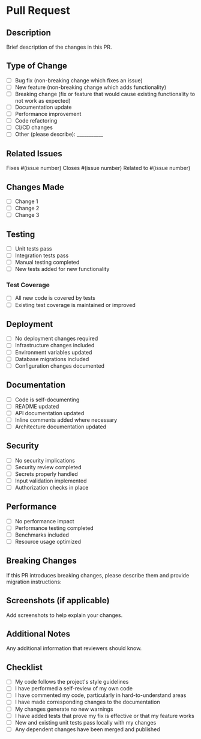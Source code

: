 # Pull Request

## Description
Brief description of the changes in this PR.

## Type of Change
- [ ] Bug fix (non-breaking change which fixes an issue)
- [ ] New feature (non-breaking change which adds functionality)
- [ ] Breaking change (fix or feature that would cause existing functionality to not work as expected)
- [ ] Documentation update
- [ ] Performance improvement
- [ ] Code refactoring
- [ ] CI/CD changes
- [ ] Other (please describe): ___________

## Related Issues
Fixes #(issue number)
Closes #(issue number)
Related to #(issue number)

## Changes Made
- [ ] Change 1
- [ ] Change 2
- [ ] Change 3

## Testing
- [ ] Unit tests pass
- [ ] Integration tests pass
- [ ] Manual testing completed
- [ ] New tests added for new functionality

### Test Coverage
- [ ] All new code is covered by tests
- [ ] Existing test coverage is maintained or improved

## Deployment
- [ ] No deployment changes required
- [ ] Infrastructure changes included
- [ ] Environment variables updated
- [ ] Database migrations included
- [ ] Configuration changes documented

## Documentation
- [ ] Code is self-documenting
- [ ] README updated
- [ ] API documentation updated
- [ ] Inline comments added where necessary
- [ ] Architecture documentation updated

## Security
- [ ] No security implications
- [ ] Security review completed
- [ ] Secrets properly handled
- [ ] Input validation implemented
- [ ] Authorization checks in place

## Performance
- [ ] No performance impact
- [ ] Performance testing completed
- [ ] Benchmarks included
- [ ] Resource usage optimized

## Breaking Changes
If this PR introduces breaking changes, please describe them and provide migration instructions:

## Screenshots (if applicable)
Add screenshots to help explain your changes.

## Additional Notes
Any additional information that reviewers should know.

## Checklist
- [ ] My code follows the project's style guidelines
- [ ] I have performed a self-review of my own code
- [ ] I have commented my code, particularly in hard-to-understand areas
- [ ] I have made corresponding changes to the documentation
- [ ] My changes generate no new warnings
- [ ] I have added tests that prove my fix is effective or that my feature works
- [ ] New and existing unit tests pass locally with my changes
- [ ] Any dependent changes have been merged and published
